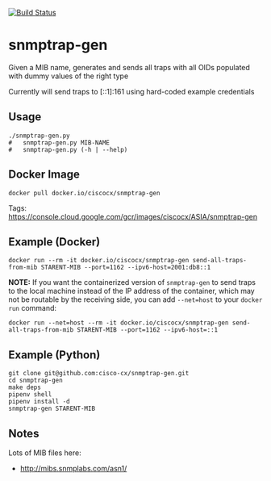 [![Build Status](https://cloud.drone.io/api/badges/cisco-cx/snmptrap-gen/status.svg)](https://cloud.drone.io/cisco-cx/snmptrap-gen)

# snmptrap-gen

Given a MIB name, generates and sends all traps with all OIDs populated with dummy values of the right type

Currently will send traps to [::1]:161 using hard-coded example credentials

## Usage

```
./snmptrap-gen.py
#   snmptrap-gen.py MIB-NAME
#   snmptrap-gen.py (-h | --help)
```

## Docker Image

```
docker pull docker.io/ciscocx/snmptrap-gen
```

Tags: https://console.cloud.google.com/gcr/images/ciscocx/ASIA/snmptrap-gen


## Example (Docker)

```
docker run --rm -it docker.io/ciscocx/snmptrap-gen send-all-traps-from-mib STARENT-MIB --port=1162 --ipv6-host=2001:db8::1
```

**NOTE:** If you want the containerized version of `snmptrap-gen` to send traps to the local machine instead of the IP address of the container, which may not be routable by the receiving side, you can add `--net=host` to your `docker run` command:

```
docker run --net=host --rm -it docker.io/ciscocx/snmptrap-gen send-all-traps-from-mib STARENT-MIB --port=1162 --ipv6-host=::1
```

## Example (Python)

```
git clone git@github.com:cisco-cx/snmptrap-gen.git
cd snmptrap-gen
make deps
pipenv shell
pipenv install -d
snmptrap-gen STARENT-MIB
```

## Notes

Lots of MIB files here:
* http://mibs.snmplabs.com/asn1/
